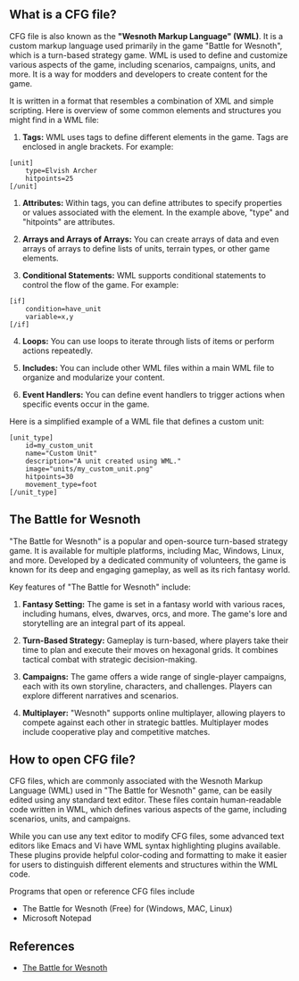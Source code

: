 ## What is a CFG file?

CFG file is also known as the **"Wesnoth Markup Language" (WML)**. It is a custom markup language used primarily in the game "Battle for Wesnoth", which is a turn-based strategy game. WML is used to define and customize various aspects of the game, including scenarios, campaigns, units, and more. It is a way for modders and developers to create content for the game.

It is written in a format that resembles a combination of XML and simple scripting. Here is overview of some common elements and structures you might find in a WML file:

1.  **Tags:** WML uses tags to define different elements in the game. Tags are enclosed in angle brackets. For example:

```
[unit]
    type=Elvish Archer
    hitpoints=25
[/unit]
```
    
1.  **Attributes:** Within tags, you can define attributes to specify properties or values associated with the element. In the example above, "type" and "hitpoints" are attributes.
    
2.  **Arrays and Arrays of Arrays:** You can create arrays of data and even arrays of arrays to define lists of units, terrain types, or other game elements.
    
3.  **Conditional Statements:** WML supports conditional statements to control the flow of the game. For example:

```
[if]
    condition=have_unit
    variable=x,y
[/if]
```
    
4.  **Loops:** You can use loops to iterate through lists of items or perform actions repeatedly.
    
5.  **Includes:** You can include other WML files within a main WML file to organize and modularize your content.
    
6.  **Event Handlers:** You can define event handlers to trigger actions when specific events occur in the game.
    

Here is a simplified example of a WML file that defines a custom unit:

```
[unit_type]
    id=my_custom_unit
    name="Custom Unit"
    description="A unit created using WML."
    image="units/my_custom_unit.png"
    hitpoints=30
    movement_type=foot
[/unit_type]
```

## The Battle for Wesnoth

"The Battle for Wesnoth" is a popular and open-source turn-based strategy game. It is available for multiple platforms, including Mac, Windows, Linux, and more. Developed by a dedicated community of volunteers, the game is known for its deep and engaging gameplay, as well as its rich fantasy world.

Key features of "The Battle for Wesnoth" include:

1.  **Fantasy Setting:** The game is set in a fantasy world with various races, including humans, elves, dwarves, orcs, and more. The game's lore and storytelling are an integral part of its appeal.
    
2.  **Turn-Based Strategy:** Gameplay is turn-based, where players take their time to plan and execute their moves on hexagonal grids. It combines tactical combat with strategic decision-making.
    
3.  **Campaigns:** The game offers a wide range of single-player campaigns, each with its own storyline, characters, and challenges. Players can explore different narratives and scenarios.
    
4.  **Multiplayer:** "Wesnoth" supports online multiplayer, allowing players to compete against each other in strategic battles. Multiplayer modes include cooperative play and competitive matches.

## How to open CFG file?

CFG files, which are commonly associated with the Wesnoth Markup Language (WML) used in "The Battle for Wesnoth" game, can be easily edited using any standard text editor. These files contain human-readable code written in WML, which defines various aspects of the game, including scenarios, units, and campaigns.

While you can use any text editor to modify CFG files, some advanced text editors like Emacs and Vi have WML syntax highlighting plugins available. These plugins provide helpful color-coding and formatting to make it easier for users to distinguish different elements and structures within the WML code. 

Programs that open or reference CFG files include

- The Battle for Wesnoth (Free) for (Windows, MAC, Linux)
- Microsoft Notepad

## References
* [The Battle for Wesnoth](https://en.wikipedia.org/wiki/The_Battle_for_Wesnoth)
